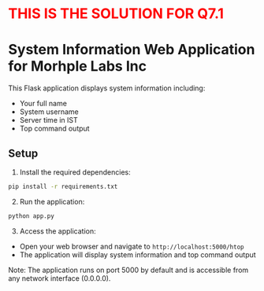 # <span style="color:red">THIS IS THE SOLUTION FOR Q7.1</span>
# System Information Web Application for Morhple Labs Inc

This Flask application displays system information including:
- Your full name
- System username
- Server time in IST
- Top command output

## Setup

1. Install the required dependencies:
```bash
pip install -r requirements.txt
```

2. Run the application:
```bash
python app.py
```

3. Access the application:
- Open your web browser and navigate to `http://localhost:5000/htop`
- The application will display system information and top command output

Note: The application runs on port 5000 by default and is accessible from any network interface (0.0.0.0). 